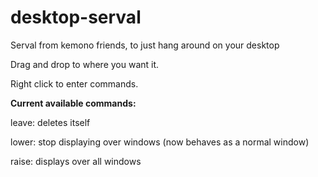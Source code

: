 # desktop-serval
Serval from kemono friends, to just hang around on your desktop

Drag and drop to where you want it.

Right click to enter commands.

__Current available commands:__

leave: deletes itself

lower: stop displaying over windows (now behaves as a normal window)

raise: displays over all windows
